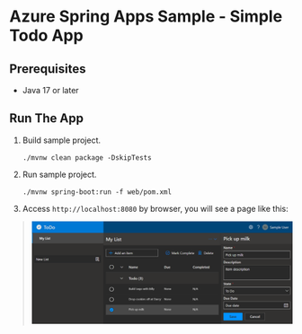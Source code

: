# Azure Spring Apps Sample - Simple Todo App

## Prerequisites

- Java 17 or later

## Run The App

1. Build sample project.

    ```shell
    ./mvnw clean package -DskipTests
    ```

2. Run sample project.

    ```shell
    ./mvnw spring-boot:run -f web/pom.xml
    ```

3. Access `http://localhost:8080` by browser, you will see a page like this:

> ![web.png](./assets/web.png)
